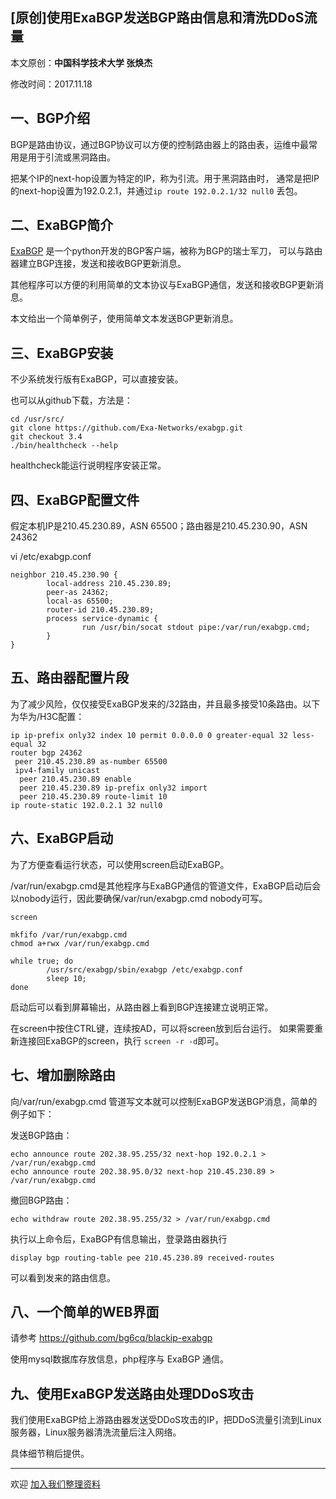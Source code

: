 ## [原创]使用ExaBGP发送BGP路由信息和清洗DDoS流量

本文原创：**中国科学技术大学 张焕杰**

修改时间：2017.11.18

## 一、BGP介绍

BGP是路由协议，通过BGP协议可以方便的控制路由器上的路由表，运维中最常用是用于引流或黑洞路由。

把某个IP的next-hop设置为特定的IP，称为引流。用于黑洞路由时，
通常是把IP的next-hop设置为192.0.2.1，并通过`ip route 192.0.2.1/32 null0` 丢包。

## 二、ExaBGP简介

[ExaBGP](https://github.com/Exa-Networks/exabgp) 是一个python开发的BGP客户端，被称为BGP的瑞士军刀，
可以与路由器建立BGP连接，发送和接收BGP更新消息。

其他程序可以方便的利用简单的文本协议与ExaBGP通信，发送和接收BGP更新消息。

本文给出一个简单例子，使用简单文本发送BGP更新消息。

## 三、ExaBGP安装

不少系统发行版有ExaBGP，可以直接安装。

也可以从github下载，方法是：

````
cd /usr/src/
git clone https://github.com/Exa-Networks/exabgp.git
git checkout 3.4
./bin/healthcheck --help
````
healthcheck能运行说明程序安装正常。

## 四、ExaBGP配置文件

假定本机IP是210.45.230.89，ASN 65500；路由器是210.45.230.90，ASN 24362

vi /etc/exabgp.conf

````
neighbor 210.45.230.90 {
        local-address 210.45.230.89;
        peer-as 24362;
        local-as 65500;
        router-id 210.45.230.89;
        process service-dynamic {
                run /usr/bin/socat stdout pipe:/var/run/exabgp.cmd;
        }
}
````

## 五、路由器配置片段

为了减少风险，仅仅接受ExaBGP发来的/32路由，并且最多接受10条路由。以下为华为/H3C配置：
````
ip ip-prefix only32 index 10 permit 0.0.0.0 0 greater-equal 32 less-equal 32
router bgp 24362
 peer 210.45.230.89 as-number 65500
 ipv4-family unicast
  peer 210.45.230.89 enable
  peer 210.45.230.89 ip-prefix only32 import
  peer 210.45.230.89 route-limit 10 
ip route-static 192.0.2.1 32 null0
````

## 六、ExaBGP启动

为了方便查看运行状态，可以使用screen启动ExaBGP。

/var/run/exabgp.cmd是其他程序与ExaBGP通信的管道文件，ExaBGP启动后会以nobody运行，因此要确保/var/run/exabgp.cmd nobody可写。

````
screen

mkfifo /var/run/exabgp.cmd
chmod a+rwx /var/run/exabgp.cmd

while true; do
        /usr/src/exabgp/sbin/exabgp /etc/exabgp.conf
        sleep 10;
done
````
启动后可以看到屏幕输出，从路由器上看到BGP连接建立说明正常。

在screen中按住CTRL键，连续按AD，可以将screen放到后台运行。
如果需要重新连接回ExaBGP的screen，执行 `screen -r -d`即可。

## 七、增加删除路由

向/var/run/exabgp.cmd 管道写文本就可以控制ExaBGP发送BGP消息，简单的例子如下：

发送BGP路由：
````
echo announce route 202.38.95.255/32 next-hop 192.0.2.1 > /var/run/exabgp.cmd
echo announce route 202.38.95.0/32 next-hop 210.45.230.89 > /var/run/exabgp.cmd
````
撤回BGP路由：
````
echo withdraw route 202.38.95.255/32 > /var/run/exabgp.cmd
````
执行以上命令后，ExaBGP有信息输出，登录路由器执行
```
display bgp routing-table pee 210.45.230.89 received-routes
```
可以看到发来的路由信息。

## 八、一个简单的WEB界面

请参考 https://github.com/bg6cq/blackip-exabgp

使用mysql数据库存放信息，php程序与 ExaBGP 通信。

## 九、使用ExaBGP发送路由处理DDoS攻击

我们使用ExaBGP给上游路由器发送受DDoS攻击的IP，把DDoS流量引流到Linux服务器，Linux服务器清洗流量后注入网络。

具体细节稍后提供。


***
欢迎 [加入我们整理资料](https://github.com/bg6cq/ITTS)
